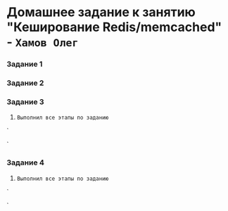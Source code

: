 # Домашнее задание к занятию "Кеширование Redis/memcached" - `Хамов Олег`

### Задание 1



### Задание 2



### Задание 3



1. `Выполнил все этапы по заданию`

![]()`

![]()`


### Задание 4



1. `Выполнил все этапы по заданию`

![]()`

![]()`













